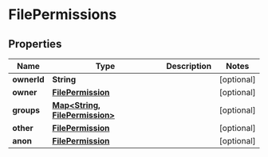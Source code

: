 

# FilePermissions


## Properties

| Name | Type | Description | Notes |
|------------ | ------------- | ------------- | -------------|
|**ownerId** | **String** |  |  [optional] |
|**owner** | [**FilePermission**](FilePermission.md) |  |  [optional] |
|**groups** | [**Map&lt;String, FilePermission&gt;**](FilePermission.md) |  |  [optional] |
|**other** | [**FilePermission**](FilePermission.md) |  |  [optional] |
|**anon** | [**FilePermission**](FilePermission.md) |  |  [optional] |



